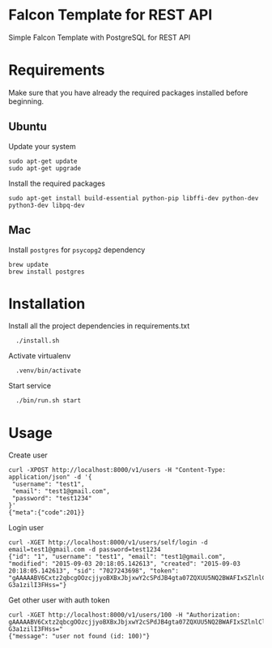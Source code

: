 Falcon Template for REST API
============================
Simple Falcon Template with PostgreSQL for REST API


Requirements
============
Make sure that you have already the required packages installed before beginning.

Ubuntu
------

Update your system

```
sudo apt-get update
sudo apt-get upgrade
```

Install the required packages 

```
sudo apt-get install build-essential python-pip libffi-dev python-dev python3-dev libpq-dev
```

Mac
---

Install `postgres` for `psycopg2` dependency
```
brew update
brew install postgres
```


Installation
============

Install all the project dependencies in requirements.txt

```
  ./install.sh
```
Activate virtualenv

```
  .venv/bin/activate
```

Start service

```
  ./bin/run.sh start
```

Usage
=====

Create user
```
curl -XPOST http://localhost:8000/v1/users -H "Content-Type: application/json" -d '{
 "username": "test1",
 "email": "test1@gmail.com",
 "password": "test1234"
}'
{"meta":{"code":201}}
```

Login user
```
curl -XGET http://localhost:8000/v1/users/self/login -d email=test1@gmail.com -d password=test1234
{"id": "1", "username": "test1", "email": "test1@gmail.com", "modified": "2015-09-03 20:18:05.142613", "created": "2015-09-03 20:18:05.142613", "sid": "7027243698", "token": "gAAAAABV6Cxtz2qbcgOOzcjjyoBXBxJbjxwY2cSPdJB4gta07ZQXUU5NQ2BWAFIxSZlnlCl7wAwLe0RtBECUuV96RX9iiU63BP7wI1RQW-G3a1zilI3FHss="}
```

Get other user with auth token
```
curl -XGET http://localhost:8000/v1/users/100 -H "Authorization: gAAAAABV6Cxtz2qbcgOOzcjjyoBXBxJbjxwY2cSPdJB4gta07ZQXUU5NQ2BWAFIxSZlnlCl7wAwLe0RtBECUuV96RX9iiU63BP7wI1RQW-G3a1zilI3FHss="
{"message": "user not found (id: 100)"}
```
